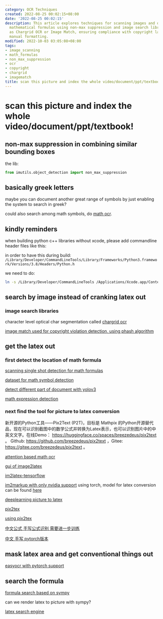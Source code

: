```yaml
---
category: OCR Techniques
created: 2022-08-25 00:02:15+08:00
date: '2022-08-25 00:02:15'
description: This article explores techniques for scanning images and documents containing
  mathematical formulas using non-max suppression and image search libraries such
  as Chargrid OCR or Image Match, ensuring compliance with copyright laws while minimizing
  manual formatting.
modified: 2022-10-03 03:05:08+08:00
tags:
- image_scanning
- math_formulas
- non_max_suppression
- ocr
- copyright
- chargrid
- imagematch
title: scan this picture and index the whole video/document/ppt/textbook!
---
```


# scan this picture and index the whole video/document/ppt/textbook!

## non-max suppression in combining similar bounding boxes

the lib:
```python
from imutils.object_detection import non_max_suppression
```

## basically greek letters

maybe you can document another great range of symbols by just enabling the system to search in greek?

could also search among math symbols, do [math ocr](https://github.com/chungkwong/MathOCR).

## kindly reminders

when building python c++ libraries without xcode, please add commandline header files like this:

in order to have this during build:
```/Library/Developer/CommandLineTools/Library/Frameworks/Python3.framework/Versions/3.8/Headers/Python.h```

we need to do:
```bash
ln -s /Library/Developer/CommandLineTools /Applications/Xcode.app/Contents/Developer
```

## search by image instead of cranking latex out

### image search libraries

character level optical char segmentation called [chargrid ocr](https://github.com/akkshita/chargrid-ocr)

[image match used for copyright violation detection, using phash algorithm](https://github.com/ProvenanceLabs/image-match)

## get the latex out

### first detect the location of math formula

[scanning single shot detection for math formulas](https://github.com/MaliParag/ScanSSD)

[dataset for math symbol detection](https://github.com/MaliParag/TFD-ICDAR2019)

[detect different part of document with yolov3](https://github.com/Binhhp/detector-scan-image)

[math expression detection](https://github.com/divya1211/math-expression-detection)

### next find the tool for picture to latex conversion

新开源的Python工具——Pix2Text (P2T)，目标是 Mathpix 的Python开源替代品，现在可以识别截图中的数学公式并转换为Latex表示，也可以识别图片中的中英文文字。在线Demo： https://huggingface.co/spaces/breezedeus/pix2text 。 Github: https://github.com/breezedeus/pix2text ，Gitee: https://gitee.com/breezedeus/pix2text 。

[attention based math ocr](https://github.com/DexterLei/Math-OCR)

[gui of image2latex](https://github.com/yixuanzhou/image2latex)

[im2latex-tensorflow](https://github.com/ritheshkumar95/im2latex-tensorflow)

[im2markup with only nvidia support](https://github.com/harvardnlp/im2markup/) using torch, model for latex conversion can be found [here](https://im2markup.yuntiandeng.com/model/latex/final-model)

[deeplearning picture to latex](https://github.com/kingyiusuen/image-to-latex)

[pix2tex](https://github.com/lukas-blecher/LaTeX-OCR)

[using pix2tex](https://pix2tex.readthedocs.io/en/latest/pix2tex.html#pix2tex-api-package)

[中文公式 手写公式识别 需要进一步训练](https://github.com/LinXueyuanStdio/LaTeX_OCR_PRO)

[中文 手写 pytorch版本](https://github.com/qs956/Latex_OCR_Pytorch)

## mask latex area and get conventional things out

[easyocr with pytorch support](https://github.com/JaidedAI/EasyOCR)

## search the formula

[formula search based on sympy](https://github.com/AzizAlqasem/FormulaLab)

can we render latex to picture with sympy?

[latex search engine](https://github.com/kerryz/latexsymbolsearch)
